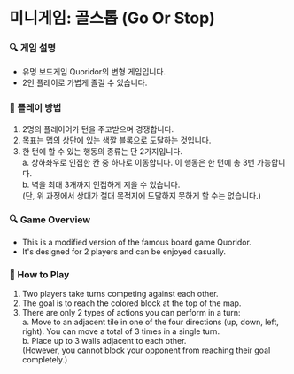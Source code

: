 # 미니게임: 골스톱 (Go Or Stop)

### 🔍 게임 설명
- 유명 보드게임 Quoridor의 변형 게임입니다.
- 2인 플레이로 가볍게 즐길 수 있습니다.

### 📝 플레이 방법
1. 2명의 플레이어가 턴을 주고받으며 경쟁합니다.
2. 목표는 맵의 상단에 있는 색깔 블록으로 도달하는 것입니다.
3. 한 턴에 할 수 있는 행동의 종류는 단 2가지입니다.  
   a. 상하좌우로 인접한 칸 중 하나로 이동합니다. 이 행동은 한 턴에 총 3번 가능합니다.  
   b. 벽을 최대 3개까지 인접하게 지을 수 있습니다.  
   (단, 위 과정에서 상대가 절대 목적지에 도달하지 못하게 할 수는 없습니다.)

### 🔍 Game Overview
- This is a modified version of the famous board game Quoridor.
- It's designed for 2 players and can be enjoyed casually.

### 📝 How to Play
1. Two players take turns competing against each other.
2. The goal is to reach the colored block at the top of the map.
3. There are only 2 types of actions you can perform in a turn:  
   a. Move to an adjacent tile in one of the four directions (up, down, left, right). You can move a total of 3 times in a single turn.  
   b. Place up to 3 walls adjacent to each other.  
   (However, you cannot block your opponent from reaching their goal completely.)

